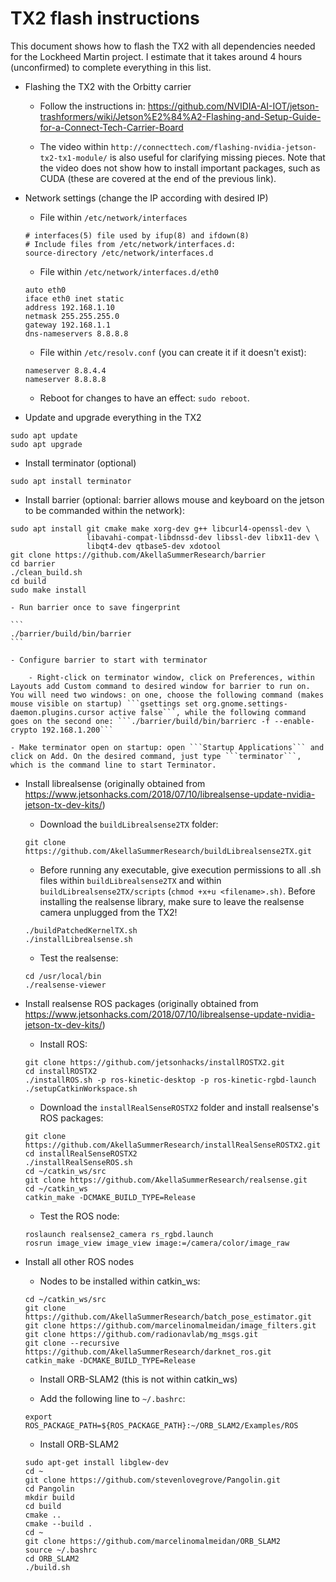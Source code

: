 # TX2 flash instructions

This document shows how to flash the TX2 with all dependencies needed for the Lockheed Martin project. I estimate that it takes around 4 hours (unconfirmed) to complete everything in this list.

- Flashing the TX2 with the Orbitty carrier

	- Follow the instructions in: https://github.com/NVIDIA-AI-IOT/jetson-trashformers/wiki/Jetson%E2%84%A2-Flashing-and-Setup-Guide-for-a-Connect-Tech-Carrier-Board

	- The video within ```http://connecttech.com/flashing-nvidia-jetson-tx2-tx1-module/``` is also useful for clarifying missing pieces. Note that the video does not show how to install important packages, such as CUDA (these are covered at the end of the previous link).
	
- Network settings (change the IP according with desired IP)

	- File within ```/etc/network/interfaces```

	```
	# interfaces(5) file used by ifup(8) and ifdown(8)
	# Include files from /etc/network/interfaces.d:
	source-directory /etc/network/interfaces.d
	```

	- File within ```/etc/network/interfaces.d/eth0```

	```
	auto eth0
	iface eth0 inet static
	address 192.168.1.10
	netmask 255.255.255.0
	gateway 192.168.1.1
	dns-nameservers 8.8.8.8
	```
	
	- File within ```/etc/resolv.conf``` (you can create it if it doesn't exist):
	
	```
	nameserver 8.8.4.4
	nameserver 8.8.8.8
	```

	- Reboot for changes to have an effect: ```sudo reboot```.

- Update and upgrade everything in the TX2

```
sudo apt update
sudo apt upgrade
```

- Install terminator (optional)

```
sudo apt install terminator
```

- Install barrier (optional: barrier allows mouse and keyboard on the jetson to be commanded within the network):

```
sudo apt install git cmake make xorg-dev g++ libcurl4-openssl-dev \
                 libavahi-compat-libdnssd-dev libssl-dev libx11-dev \
                 libqt4-dev qtbase5-dev xdotool
git clone https://github.com/AkellaSummerResearch/barrier
cd barrier
./clean_build.sh
cd build
sudo make install
```

	- Run barrier once to save fingerprint

	```
	./barrier/build/bin/barrier
	```

	- Configure barrier to start with terminator

		- Right-click on terminator window, click on Preferences, within Layouts add Custom command to desired window for barrier to run on. You will need two windows: on one, choose the following command (makes mouse visible on startup) ```gsettings set org.gnome.settings-daemon.plugins.cursor active false```, while the following command goes on the second one: ```./barrier/build/bin/barrierc -f --enable-crypto 192.168.1.200```

	- Make terminator open on startup: open ```Startup Applications``` and click on Add. On the desired command, just type ```terminator```, which is the command line to start Terminator.

- Install librealsense (originally obtained from https://www.jetsonhacks.com/2018/07/10/librealsense-update-nvidia-jetson-tx-dev-kits/)

	- Download the ```buildLibrealsense2TX``` folder:

	```
	git clone https://github.com/AkellaSummerResearch/buildLibrealsense2TX.git
	```

	- Before running any executable, give execution permissions to all .sh files within ```buildLibrealsense2TX``` and within ```buildLibrealsense2TX/scripts``` (```chmod +x+u <filename>.sh)```. Before installing the realsense library, make sure to leave the realsense camera unplugged from the TX2!

	```
	./buildPatchedKernelTX.sh
	./installLibrealsense.sh
	```

	- Test the realsense:

	``` 
	cd /usr/local/bin
	./realsense-viewer
	```

- Install realsense ROS packages (originally obtained from https://www.jetsonhacks.com/2018/07/10/librealsense-update-nvidia-jetson-tx-dev-kits/)

	- Install ROS:

	```
	git clone https://github.com/jetsonhacks/installROSTX2.git
	cd installROSTX2
	./installROS.sh -p ros-kinetic-desktop -p ros-kinetic-rgbd-launch
	./setupCatkinWorkspace.sh
	```

	- Download the ```installRealSenseROSTX2``` folder and install realsense's ROS packages:

	```
	git clone https://github.com/AkellaSummerResearch/installRealSenseROSTX2.git
	cd installRealSenseROSTX2
	./installRealSenseROS.sh
	cd ~/catkin_ws/src
	git clone https://github.com/AkellaSummerResearch/realsense.git
	cd ~/catkin_ws
	catkin_make -DCMAKE_BUILD_TYPE=Release
	```

	- Test the ROS node:

	```
	roslaunch realsense2_camera rs_rgbd.launch
	rosrun image_view image_view image:=/camera/color/image_raw
	```

- Install all other ROS nodes

	- Nodes to be installed within catkin_ws:

	```
	cd ~/catkin_ws/src
	git clone https://github.com/AkellaSummerResearch/batch_pose_estimator.git
	git clone https://github.com/marcelinomalmeidan/image_filters.git
	git clone https://github.com/radionavlab/mg_msgs.git
	git clone --recursive https://github.com/AkellaSummerResearch/darknet_ros.git
	catkin_make -DCMAKE_BUILD_TYPE=Release
	```

	- Install ORB-SLAM2 (this is not within catkin_ws)

	- Add the following line to ```~/.bashrc```:

	```
	export ROS_PACKAGE_PATH=${ROS_PACKAGE_PATH}:~/ORB_SLAM2/Examples/ROS
	```	

	- Install ORB-SLAM2

	```
	sudo apt-get install libglew-dev
	cd ~
	git clone https://github.com/stevenlovegrove/Pangolin.git
	cd Pangolin
	mkdir build
	cd build
	cmake ..
	cmake --build .
	cd ~
	git clone https://github.com/marcelinomalmeidan/ORB_SLAM2
	source ~/.bashrc
	cd ORB_SLAM2
	./build.sh
	```
